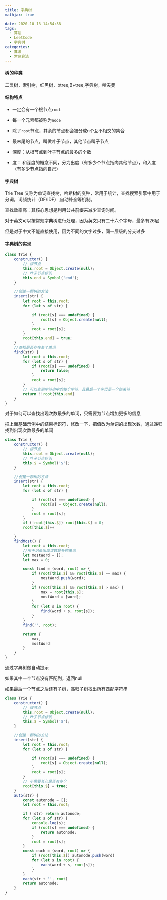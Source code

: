 ```yaml
---
title: 字典树
mathjax: true

date: 2020-10-13 14:54:38
tags:
  - 算法
  - LeetCode
  - 字典树
categories:
  - 算法
  - 常见算法
---
```


#### 树的种类

二叉树，索引树，红黑树，btree,B+tree,字典树，哈夫曼

#### 结构特点

+ 一定会有一个根节点`root`

+ 每一个元素都被称为`node`

+ 除了`root`节点，其余的节点都会被分成n个互不相交的集合

+ 最末尾的节点，叫做叶子节点，其他节点叫子节点

+ 深度：从根节点到叶子节点的最多的个数

+ 度： 和深度的概念不同，分为出度（有多少个节点指向其他节点），和入度（有多少节点指向自己）

#### 字典树

Trie Tree 又称为单词查找树，哈希树的变种，常用于统计，查找搜索引擎中用于分词，词频统计（DF/IDF）,自动补全等机制。

查找效率高：其核心思想是利用公共前缀来减少查询时间。

对于英文可以按常规字典树进行处理，因为英文只有二十六个字母，最多有26层

但是对于中文不能直接使用，因为不同的文字过多，同一层级的分支过多

#### 字典树的实现

```javascript
class Trie {
    constructor() {
        // 根节点
        this.root = Object.create(null);
        // 叶子节点标识
        this.end = Symbol('end');
    }

    //创建一颗树的方法
    insert(str) {
        let root = this.root;
        for (let s of str) {

            if (root[s] === undefined) {
                root[s] = Object.create(null);
            }
            root = root[s];
        }
        root[this.end] = true;
    }
    //查找是否存在某个单词
    find(str) {
        let root = this.root;
        for (let s of str) {
            if (root[s] === undefined) {
                return false;
            }
            root = root[s];
        }
        // 可以查到字符串中的每个字符，且最后一个字母是一个结束符
        return !!root[this.end]
    }
}
```

对于如何可以查找出现次数最多的单词，只需要为节点增加更多的信息

把上面基础示例中的结束标识符，修改一下，把值改为单词的出现次数，通过递归找到出现次数最多的单词

```javascript
class Trie {
    constructor() {
        // 根节点
        this.root = Object.create(null);
        // 叶子节点标识
        this.$ = Symbol('$');
    }

    //创建一颗树的方法
    insert(str) {
        let root = this.root;
        for (let s of str) {

            if (root[s] === undefined) {
                root[s] = Object.create(null);
            }
            root = root[s];
        }
        if (!root[this.$]) root[this.$] = 0;
        root[this.$]++

    }
    findMost() {
        let root = this.root;
        //用于记录出现次数最多的单词
        let mostWord = [];
        let max = 0;

        const find = (word, root) => {
            if (root[this.$] && root[this.$] == max) {
                mostWord.push(word);
            }
            if (root[this.$] && root[this.$] > max) {
                max = root[this.$];
                mostWord = [word];
            }
            for (let s in root) {
                find(word + s, root[s]);
            }
        }
        find('', root);

        return {
            max,
            mostWord
        }
    }
}
```

通过字典树做自动提示

如果其中一个节点没有匹配到，返回null

如果最后一个节点之后还有子树，递归子树找出所有匹配字符串

```javascript
class Trie {
    constructor() {
        // 根节点
        this.root = Object.create(null);
        // 叶子节点标识
        this.$ = Symbol('$');
    }

    //创建一颗树的方法
    insert(str) {
        let root = this.root;
        for (let s of str) {

            if (root[s] === undefined) {
                root[s] = Object.create(null);
            }
            root = root[s];
        }
        // 不需要关心是否有多个
        root[this.$] = true;
    }
    auto(str) {
        const autonode = [];
        let root = this.root;

        if (!str) return autonode;
        for (let s of str) {
            console.log(s);
            if (root[s] === undefined) {
                return autonode;
            }
            root = root[s];
        }
        const each = (word, root) => {
            if (root[this.$]) autonode.push(word)
            for (let s in root) {
                each(word + s, root[s]);
            }
        }
        each(str + '', root)
        return autonode;
    }
}
```
